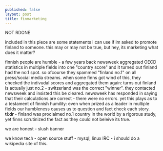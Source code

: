 ```yaml
---
published: false
layout: post
title: finmarketing
---
```

NOT RDONE

included in this piece are some statements i can use if im asked to promote finland to someone. this may or may not be true, but hey, its marketing what does it matter?

finnish people are humble - a few years back newsweek aggregated OECD statistics in multiple fields into one "country score" and it turned out finland had the no.1 spot. so ofcourse they spammed "finland no.1" on all press/social media streams. when some finns got wind of this, they checked the indivudal scores and aggregated them again: turns out finland is actually just no.2 - switzerland was the correct "winner". they contacted newsweek and insisted this be cleared. newsweek has responded in saying that their calculations are correct - there were no errors. yet this plays as to a testament of finnish humility: even when prized as a leader in multiple fields our humbleness causes us to question and fact check each story.
**tl:dr** - finland was proclaimed no.1 country in the world by a rigorous study, yet finns scrutinized the fact as they could not beleive its true. 

 we are honest - slush banner 

we know tech - open source stuff - mysql, linux IRC - i should do a wikipedia site of this. 